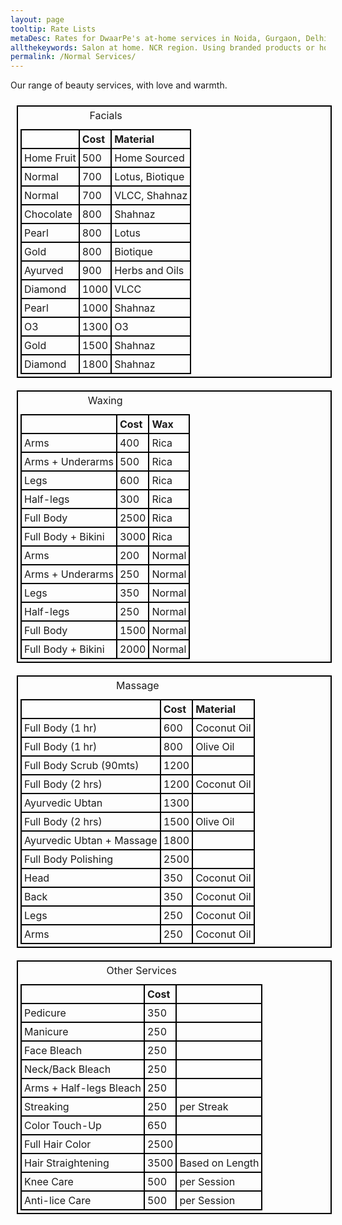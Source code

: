 ```yaml
---
layout: page
tooltip: Rate Lists 
metaDesc: Rates for DwaarPe's at-home services in Noida, Gurgaon, Delhi, Ghaziabad, Faridabad; facials, waxing, massage, pedicure, manicure; including our Ayurvedic products-based services
allthekeywords: Salon at home. NCR region. Using branded products or home-made Ayurvedic products. 
permalink: /Normal Services/
---
```


Our range of beauty services, with love and warmth.
<style>
table, th, td {
   border: 2px solid black;
   border-collapse: collapse;
   padding: 4px;
}
table {
   margin: 10px;
   float: left;
}
th {
   text-align: left;
}
</style>
<table>
   <caption>Facials</caption>
   <tr>
      <th></th>
      <th>Cost</th>
      <th>Material</th>
   </tr>
   <tr>
      <td>Home Fruit</td>
      <td>500</td>
      <td>Home Sourced</td>
   </tr>
   <tr>
      <td>Normal</td>
      <td>700</td>
      <td>Lotus, Biotique</td>
   </tr>
   <tr>
      <td>Normal</td>
      <td>700</td>
      <td>VLCC, Shahnaz</td>
   </tr>
   <tr>
      <td>Chocolate</td>
      <td>800</td>
      <td>Shahnaz</td>
   </tr>
   <tr>
      <td>Pearl</td>
      <td>800</td>
      <td>Lotus</td>
   </tr>
   <tr>
      <td>Gold</td>
      <td>800</td>
      <td>Biotique</td>
   </tr>
   <tr>
      <td>Ayurved</td>
      <td>900</td>
      <td>Herbs and Oils</td>
   </tr>
   <tr>
      <td>Diamond</td>
      <td>1000</td>
      <td>VLCC</td>
   </tr>
   <tr>
      <td>Pearl</td>
      <td>1000</td>
      <td>Shahnaz</td>
   </tr>
   <tr>
      <td>O3</td>
      <td>1300</td>
      <td>O3</td>
   </tr>
   <tr>
      <td>Gold</td>
      <td>1500</td>
      <td>Shahnaz</td>
   </tr>
   <tr>
      <td>Diamond</td>
      <td>1800</td>
      <td>Shahnaz</td>
   </tr>
</table>
<table>
   <caption>Waxing</caption>
   <tr>
      <th></th>
      <th>Cost</th>
      <th>Wax</th>
   </tr>
   <tr>
      <td>Arms</td>
      <td>400</td>
      <td>Rica</td>
   </tr>
   <tr>
      <td>Arms + Underarms</td>
      <td>500</td>
      <td>Rica</td>
   </tr>
   <tr>
      <td>Legs</td>
      <td>600</td>
      <td>Rica</td>
   </tr>
   <tr>
      <td>Half-legs</td>
      <td>300</td>
      <td>Rica</td>
   </tr>
   <tr>
      <td>Full Body</td>
      <td>2500</td>
      <td>Rica</td>
   </tr>
   <tr>
      <td>Full Body + Bikini</td>
      <td>3000</td>
      <td>Rica</td>
   </tr>
   <tr>
      <td>Arms</td>
      <td>200</td>
      <td>Normal</td>
   </tr>
   <tr>
      <td>Arms + Underarms</td>
      <td>250</td>
      <td>Normal</td>
   </tr>
   <tr>
      <td>Legs</td>
      <td>350</td>
      <td>Normal</td>
   </tr>
   <tr>
      <td>Half-legs</td>
      <td>250</td>
      <td>Normal</td>
   </tr>
   <tr>
      <td>Full Body</td>
      <td>1500</td>
      <td>Normal</td>
   </tr>
   <tr>
      <td>Full Body + Bikini</td>
      <td>2000</td>
      <td>Normal</td>
   </tr>
</table>
<table>
   <caption>Massage</caption>
   <tr>
      <th></th>
      <th>Cost</th>
      <th>Material</th>
   </tr>
   <tr>
      <td>Full Body (1 hr)</td>
      <td>600</td>
      <td>Coconut Oil</td>
   </tr>
   <tr>
      <td>Full Body (1 hr)</td>
      <td>800</td>
      <td>Olive Oil</td>
   </tr>
   <tr>
      <td>Full Body Scrub (90mts)</td>
      <td>1200</td>
      <td></td>
   </tr>
   <tr>
      <td>Full Body (2 hrs)</td>
      <td>1200</td>
      <td>Coconut Oil</td>
   </tr>
   <tr>
      <td>Ayurvedic Ubtan</td>
      <td>1300</td>
      <td></td>
   </tr>
   <tr>
      <td>Full Body (2 hrs)</td>
      <td>1500</td>	
      <td>Olive Oil</td>
   </tr>
   <tr>
      <td>Ayurvedic Ubtan + Massage</td>
      <td>1800</td>
      <td></td>
   </tr>
   <tr>
      <td>Full Body Polishing</td>
      <td>2500</td>
      <td></td>
   </tr>
   <tr>
      <td>Head </td>
      <td>350</td>
      <td>Coconut Oil</td>
   </tr>
   <tr>
      <td>Back </td>
      <td>350</td>
      <td>Coconut Oil</td>
   </tr>
   <tr>
      <td>Legs </td>
      <td>250</td>
      <td>Coconut Oil</td>
   </tr>
   <tr>
      <td>Arms </td>
      <td>250</td>
      <td>Coconut Oil</td>
   </tr>
</table>
<table>
   <caption>Other Services</caption>
   <tr>
      <th></th>
      <th>Cost</th>
      <th></th>
   </tr>
   <tr>
      <td>Pedicure</td>
      <td>350</td>
      <td></td>
   </tr>
   <tr>
      <td>Manicure</td>
      <td>250</td>
      <td></td>
   </tr>
   <tr>
      <td>Face Bleach</td>
      <td>250</td>
      <td></td>
   </tr>
   <tr>
      <td>Neck/Back Bleach</td>
      <td>250</td>
      <td></td>
   </tr>
   <tr>
      <td>Arms + Half-legs Bleach</td>
      <td>250</td>
      <td></td>
   </tr>
   <tr>
      <td>Streaking</td>
      <td>250</td>
      <td>per Streak</td>
   </tr>
   <tr>
      <td>Color Touch-Up</td>
      <td>650</td>
      <td></td>
   </tr>
   <tr>
      <td>Full Hair Color</td>
      <td>2500</td>
      <td></td>
   </tr>
   <tr>
      <td>Hair Straightening</td>
      <td>3500</td>	
      <td>Based on Length</td>
   </tr>
   <tr>
      <td>Knee Care</td>
      <td>500</td>	
      <td>per Session</td>
   </tr>
   <tr>
      <td>Anti-lice Care</td>
      <td>500</td>	
      <td>per Session</td>
   </tr>
</table>
<div class="clearfix"></div>

